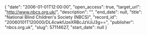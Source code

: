 {
  "date": "2006-01-01T12:00:00", 
  "open_access": true, 
  "target_url": "http://www.nbcs.org.uk/", 
  "description": "", 
  "end_date": null, 
  "title": "National Blind Children's Society (NBCS)", 
  "record_id": "20060101T120000/DL4cwkfJzeXRBcJzVJiJ3g==", 
  "publisher": "nbcs.org.uk", 
  "slug": 57114627, 
  "start_date": null
}

